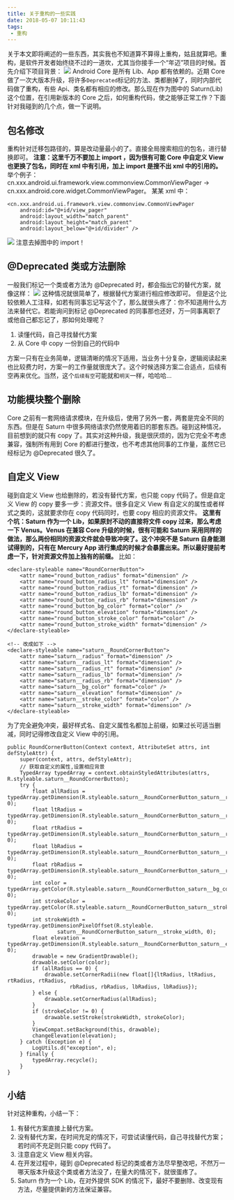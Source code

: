 ```yaml
---
title: 关于重构的一些实践
date: 2018-05-07 10:11:43
tags:
 - 重构
---
```

关于本文即将阐述的一些东西，其实我也不知道算不算得上重构，姑且就算吧。重构，是软件开发者始终绕不过的一道坎，尤其当你接手一个“年迈”项目的时候。首先介绍下项目背景：
![](https://images-1258496336.cos.ap-chengdu.myqcloud.com/2018/5/7/%E5%BE%AE%E4%BF%A1%E5%9B%BE%E7%89%87_20180507102549.png)
Android Core 是所有 Lib、App 都有依赖的。近期 Core 做了一次大版本升级，将许多``Deprecated``标记的方法、类都删掉了，同时内部代码做了重构，有些 Api、类名都有相应的修改。那么现在作为图中的 Saturn(Lib) 这个位置，在引用新版本的 Core 之后，如何重构代码，使之能够正常工作？下面针对我碰到的几个点，做一下说明。

<!-- more -->

## 包名修改
重构针对迁移包路径的，算是改动量最小的了。直接全局搜索相应的包名，进行替换即可。
**注意：这里千万不要加上 import ，因为很有可能 Core 中自定义 View 也更换了包名，同时在 xml 中有引用，加上 import 是搜不出 xml 中的引用的。**
举个例子：cn.xxx.android.ui.framework.view.commonview.CommonViewPager -> cn.xxx.android.core.widget.CommonViewPager。
某某 xml 中：
```
<cn.xxx.android.ui.framework.view.commonview.CommonViewPager
    android:id="@+id/view_pager"
    android:layout_width="match_parent"
    android:layout_height="match_parent"
    android:layout_below="@+id/divider" />
```
![](https://images-1258496336.cos.ap-chengdu.myqcloud.com/2018/5/7/%E5%BE%AE%E4%BF%A1%E5%9B%BE%E7%89%87_20180507103810.png)
注意去掉图中的 import！

## @Deprecated 类或方法删除
一般我们标记一个类或者方法为 @Deprecated 时，都会指出它的替代方案，就像这样：
![](https://images-1258496336.cos.ap-chengdu.myqcloud.com/2018/5/7/1.png)
这种情况就很简单了，根据替代方案进行相应修改即可。
但是这个比较依赖人工注释，如若有同事忘记写这个了，那么就很头疼了：你不知道用什么方法来替代它。若能询问到标记 @Deprecated 的同事那也还好，万一同事离职了或他自己都忘记了，那如何处理呢？
1. 读懂代码，自己寻找替代方案
2. 从 Core 中 copy 一份到自己的代码中

方案一只有在业务简单，逻辑清晰的情况下适用，当业务十分复杂，逻辑阅读起来也比较费力时，方案一的工作量就很庞大了。这个时候选择方案二合适点，后续有空再来优化。当然，这个``后续有空``可能就和``明天``一样，哈哈哈...

## 功能模块整个删除
Core 之前有一套网络请求模块，在升级后，使用了另外一套，两套是完全不同的东西。但是在 Saturn 中很多网络请求仍然使用着旧的那套东西。碰到这种情况，目前想到的就只有 copy 了。其实对这种升级，我是很厌烦的，因为它完全不考虑兼容，强制所有用到 Core 的都进行整改，也不考虑其他同事的工作量，虽然它已经标记为 @Deprecated 很久了。

## 自定义 View
碰到自定义 View 也给删除的，若没有替代方案，也只能 copy 代码了。但是自定义 View 的 copy 要多一步：资源文件。很多自定义 View 有自定义的属性或者样式之类的，这就要求你在 copy 代码同时，也要 copy 相应的资源文件。
**这里有个坑：Saturn 作为一个 Lib，如果原封不动的直接将文件 copy 过来，那么考虑一下 Venus。Venus 在兼容 Core 升级的时候，很有可能和 Saturn 采用同样的做法，那么两份相同的资源文件就会导致冲突了。这个冲突不是 Saturn 自身能测试得到的，只有在 Mercury App 进行集成的时候才会暴露出来。所以最好提前考虑一下，针对资源文件加上独有的前缀。**
比如：
```
<declare-styleable name="RoundCornerButton">
    <attr name="round_button_radius" format="dimension" />
    <attr name="round_button_radius_lt" format="dimension" />
    <attr name="round_button_radius_rt" format="dimension" />
    <attr name="round_button_radius_lb" format="dimension" />
    <attr name="round_button_radius_rb" format="dimension" />
    <attr name="round_button_bg_color" format="color" />
    <attr name="round_button_elevation" format="dimension" />
    <attr name="round_button_stroke_color" format="color" />
    <attr name="round_button_stroke_width" format="dimension" />
</declare-styleable>

<!-- 改成如下 -->
<declare-styleable name="saturn__RoundCornerButton">
    <attr name="saturn__radius" format="dimension" />
    <attr name="saturn__radius_lt" format="dimension" />
    <attr name="saturn__radius_rt" format="dimension" />
    <attr name="saturn__radius_lb" format="dimension" />
    <attr name="saturn__radius_rb" format="dimension" />
    <attr name="saturn__bg_color" format="color" />
    <attr name="saturn__elevation" format="dimension" />
    <attr name="saturn__stroke_color" format="color" />
    <attr name="saturn__stroke_width" format="dimension" />
</declare-styleable>
```
为了完全避免冲突，最好样式名、自定义属性名都加上前缀，如果过长可适当删减，同时记得修改自定义 View 中的引用。
```
public RoundCornerButton(Context context, AttributeSet attrs, int defStyleAttr) {
    super(context, attrs, defStyleAttr);
    // 获取自定义的属性,设置相应背景
    TypedArray typedArray = context.obtainStyledAttributes(attrs, R.styleable.saturn__RoundCornerButton);
    try {
        float allRadius = typedArray.getDimension(R.styleable.saturn__RoundCornerButton_saturn__radius, 0);
        float ltRadius = typedArray.getDimension(R.styleable.saturn__RoundCornerButton_saturn__radius_lt, 0);
        float rtRadius = typedArray.getDimension(R.styleable.saturn__RoundCornerButton_saturn__radius_rt, 0);
        float lbRadius = typedArray.getDimension(R.styleable.saturn__RoundCornerButton_saturn__radius_lb, 0);
        float rbRadius = typedArray.getDimension(R.styleable.saturn__RoundCornerButton_saturn__radius_rb, 0);
        int color = typedArray.getColor(R.styleable.saturn__RoundCornerButton_saturn__bg_color, 0);
        int strokeColor = typedArray.getColor(R.styleable.saturn__RoundCornerButton_saturn__stroke_color, 0);
        int strokeWidth = typedArray.getDimensionPixelOffset(R.styleable.
                saturn__RoundCornerButton_saturn__stroke_width, 0);
        float elevation = typedArray.getDimension(R.styleable.saturn__RoundCornerButton_saturn__elevation, 0);
        drawable = new GradientDrawable();
        drawable.setColor(color);
        if (allRadius == 0) {
            drawable.setCornerRadii(new float[]{ltRadius, ltRadius, rtRadius, rtRadius,
                    rbRadius, rbRadius, lbRadius, lbRadius});
        } else {
            drawable.setCornerRadius(allRadius);
        }
        if (strokeColor != 0) {
            drawable.setStroke(strokeWidth, strokeColor);
        }
        ViewCompat.setBackground(this, drawable);
        changeElevation(elevation);
    } catch (Exception e) {
        LogUtils.d("exception", e);
    } finally {
        typedArray.recycle();
    }
}
```

## 小结
针对这种重构，小结一下：
1. 有替代方案直接上替代方案。
2. 没有替代方案，在时间充足的情况下，可尝试读懂代码，自己寻找替代方案；若时间不充足则只能 copy 代码了。
3. 注意自定义 View 相关内容。
4. 在开发过程中，碰到 @Deprecated 标记的类或者方法尽早整改吧，不然万一哪天版本升级这个类或者方法没了，在量大的情况下，就很蛋疼了。
5. Saturn 作为一个 Lib，在对外提供 SDK 的情况下，最好不要删除、改变现有方法，尽量提供新的方法保证兼容。

